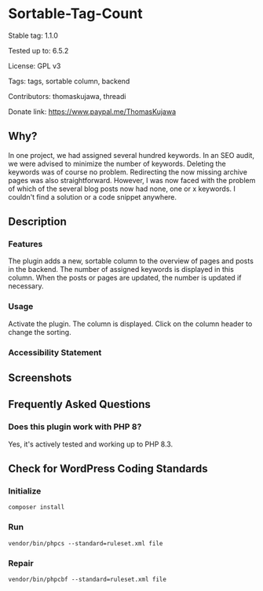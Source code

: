 # Sortable-Tag-Count

Stable tag: 1.1.0

Tested up to: 6.5.2

License: GPL v3

Tags: tags, sortable column, backend

Contributors: thomaskujawa, threadi

Donate link: https://www.paypal.me/ThomasKujawa

## Why?

In one project, we had assigned several hundred keywords. In an SEO audit, we were advised to minimize the number of keywords. Deleting the keywords was of course no problem. Redirecting the now missing archive pages was also straightforward. However, I was now faced with the problem of which of the several blog posts now had none, one or x keywords. I couldn't find a solution or a code snippet anywhere.

## Description

### Features

The plugin adds a new, sortable column to the overview of pages and posts in the backend. The number of assigned keywords is displayed in this column. When the posts or pages are updated, the number is updated if necessary.

### Usage

Activate the plugin. The column is displayed. Click on the column header to change the sorting.

### Accessibility Statement

## Screenshots

## Frequently Asked Questions

### Does this plugin work with PHP 8?

Yes, it's actively tested and working up to PHP 8.3.

## Check for WordPress Coding Standards

### Initialize

`composer install`

### Run

`vendor/bin/phpcs --standard=ruleset.xml file`

### Repair

`vendor/bin/phpcbf --standard=ruleset.xml file`